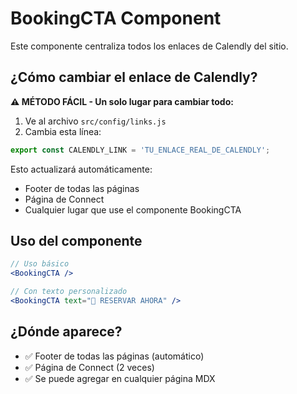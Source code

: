 # BookingCTA Component

Este componente centraliza todos los enlaces de Calendly del sitio.

## ¿Cómo cambiar el enlace de Calendly?

**⚠️ MÉTODO FÁCIL - Un solo lugar para cambiar todo:**

1. Ve al archivo `src/config/links.js`
2. Cambia esta línea:
```javascript
export const CALENDLY_LINK = 'TU_ENLACE_REAL_DE_CALENDLY';
```

Esto actualizará automáticamente:
- Footer de todas las páginas
- Página de Connect
- Cualquier lugar que use el componente BookingCTA

## Uso del componente

```jsx
// Uso básico
<BookingCTA />

// Con texto personalizado
<BookingCTA text="🚀 RESERVAR AHORA" />
```

## ¿Dónde aparece?

- ✅ Footer de todas las páginas (automático)
- ✅ Página de Connect (2 veces)
- ✅ Se puede agregar en cualquier página MDX